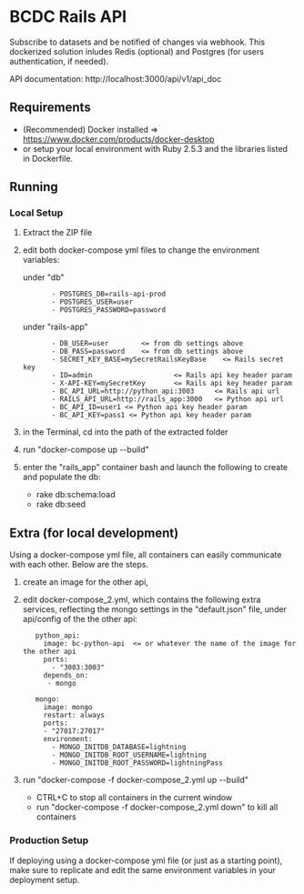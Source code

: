 # BCDC Rails API

Subscribe to datasets and be notified of changes via webhook.
This dockerized solution inludes Redis (optional) and Postgres (for users authentication, if needed).

API documentation: http://localhost:3000/api/v1/api_doc



## Requirements
- (Recommended) Docker installed => https://www.docker.com/products/docker-desktop
- or setup your local environment with Ruby 2.5.3 and the libraries listed in Dockerfile. 


## Running

### Local Setup 
1) Extract the ZIP file

2) edit both docker-compose yml files to change the environment variables:

   under "db"

   ```
          - POSTGRES_DB=rails-api-prod
          - POSTGRES_USER=user
          - POSTGRES_PASSWORD=password
   ```

   under "rails-app"

   ```
          - DB_USER=user        <= from db settings above
	      - DB_PASS=password    <= from db settings above
          - SECRET_KEY_BASE=mySecretRailsKeyBase    <= Rails secret key
          - ID=admin                    <= Rails api key header param 
          - X-API-KEY=mySecretKey       <= Rails api key header param 
          - BC_API_URL=http://python_api:3003     <= Rails api url
          - RAILS_API_URL=http://rails_app:3000   <= Python api url
          - BC_API_ID=user1 <= Python api key header param
          - BC_API_KEY=pass1 <= Python api key header param
   ```
3) in the Terminal, cd into the path of the extracted folder  

4) run "docker-compose up --build"

5) enter the "rails_app" container bash and launch the following to create and populate the db:
   - rake db:schema:load 
   - rake db:seed 




## Extra (for local development)
Using a docker-compose yml file, all containers can easily communicate with each other.
Below are the steps.

1) create an image for the other api,
2) edit docker-compose_2.yml, which contains the following extra services, reflecting the mongo settings in the "default.json" file, under api/config of the the other api:
   ```         
      python_api:
        image: bc-python-api  <= or whatever the name of the image for the other api
        ports:
          - "3003:3003"
        depends_on:
         - mongo
       
      mongo:
        image: mongo
        restart: always
        ports:
        - "27017:27017"
        environment: 
          - MONGO_INITDB_DATABASE=lightning
          - MONGO_INITDB_ROOT_USERNAME=lightning
          - MONGO_INITDB_ROOT_PASSWORD=lightningPass
   ```

3) run "docker-compose -f docker-compose_2.yml up --build"

   - CTRL+C to stop all containers in the current window
   - run "docker-compose -f docker-compose_2.yml down" to kill all containers


### Production Setup
   If deploying using a docker-compose yml file (or just as a starting point), make sure to replicate and edit the same environment variables in your deployment setup.
